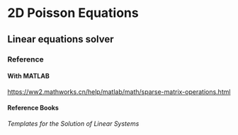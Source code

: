 # 2D Poisson Equations

## 


## Linear equations solver



### **Reference**

#### With MATLAB

https://ww2.mathworks.cn/help/matlab/math/sparse-matrix-operations.html

#### Reference Books

*Templates for the Solution of Linear Systems*





